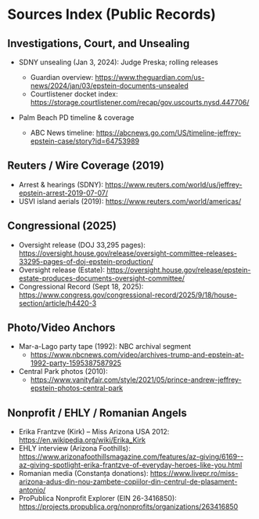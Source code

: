 # Sources Index (Public Records)

## Investigations, Court, and Unsealing
- SDNY unsealing (Jan 3, 2024): Judge Preska; rolling releases  
  - Guardian overview: https://www.theguardian.com/us-news/2024/jan/03/epstein-documents-unsealed  
  - Courtlistener docket index: https://storage.courtlistener.com/recap/gov.uscourts.nysd.447706/

- Palm Beach PD timeline & coverage  
  - ABC News timeline: https://abcnews.go.com/US/timeline-jeffrey-epstein-case/story?id=64753989

## Reuters / Wire Coverage (2019)
- Arrest & hearings (SDNY): https://www.reuters.com/world/us/jeffrey-epstein-arrest-2019-07-07/  
- USVI island aerials (2019): https://www.reuters.com/world/americas/

## Congressional (2025)
- Oversight release (DOJ 33,295 pages): https://oversight.house.gov/release/oversight-committee-releases-33295-pages-of-doj-epstein-production/  
- Oversight release (Estate): https://oversight.house.gov/release/epstein-estate-produces-documents-oversight-committee/  
- Congressional Record (Sept 18, 2025): https://www.congress.gov/congressional-record/2025/9/18/house-section/article/h4420-3

## Photo/Video Anchors
- Mar-a-Lago party tape (1992): NBC archival segment  
  - https://www.nbcnews.com/video/archives-trump-and-epstein-at-1992-party-1595387587925
- Central Park photos (2010):  
  - https://www.vanityfair.com/style/2021/05/prince-andrew-jeffrey-epstein-photos-central-park

## Nonprofit / EHLY / Romanian Angels
- Erika Frantzve (Kirk) – Miss Arizona USA 2012: https://en.wikipedia.org/wiki/Erika_Kirk  
- EHLY interview (Arizona Foothills): https://www.arizonafoothillsmagazine.com/features/az-giving/6169--az-giving-spotlight-erika-frantzve-of-everyday-heroes-like-you.html  
- Romanian media (Constanța donations): https://www.livepr.ro/miss-arizona-adus-din-nou-zambete-copiilor-din-centrul-de-plasament-antonio/  
- ProPublica Nonprofit Explorer (EIN 26-3416850): https://projects.propublica.org/nonprofits/organizations/263416850
